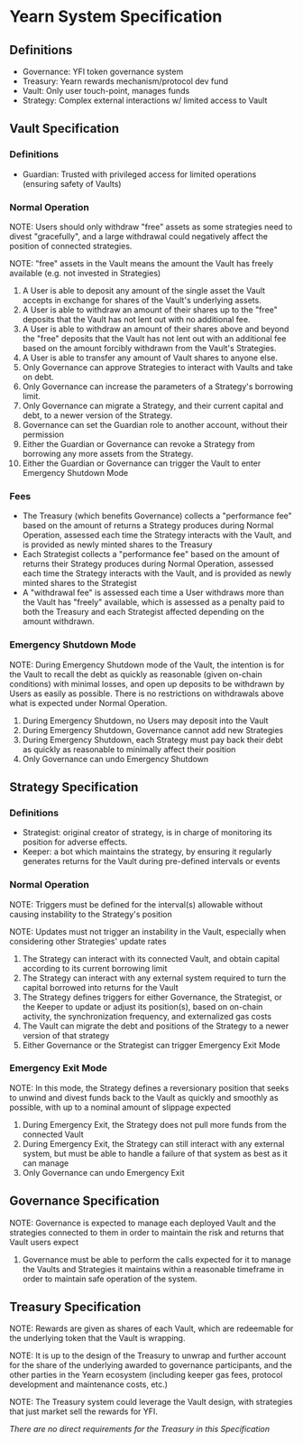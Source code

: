 # Yearn System Specification

## Definitions

- Governance: YFI token governance system
- Treasury: Yearn rewards mechanism/protocol dev fund
- Vault: Only user touch-point, manages funds
- Strategy: Complex external interactions w/ limited access to Vault

## Vault Specification

### Definitions

- Guardian: Trusted with privileged access for limited operations (ensuring safety of Vaults)

### Normal Operation

NOTE: Users should only withdraw "free" assets as some strategies need to divest "gracefully", and a large withdrawal could negatively affect the position of connected strategies.

NOTE: "free" assets in the Vault means the amount the Vault has freely available (e.g. not invested in Strategies)

1. A User is able to deposit any amount of the single asset the Vault accepts in exchange for shares of the Vault's underlying assets.
2. A User is able to withdraw an amount of their shares up to the "free" deposits that the Vault has not lent out with no additional fee.
3. A User is able to withdraw an amount of their shares above and beyond the "free" deposits that the Vault has not lent out with an additional fee based on the amount forcibly withdrawn from the Vault's Strategies.
4. A User is able to transfer any amount of Vault shares to anyone else.
5. Only Governance can approve Strategies to interact with Vaults and take on debt.
6. Only Governance can increase the parameters of a Strategy's borrowing limit.
7. Only Governance can migrate a Strategy, and their current capital and debt, to a newer version of the Strategy.
8. Governance can set the Guardian role to another account, without their permission
9. Either the Guardian or Governance can revoke a Strategy from borrowing any more assets from the Strategy.
10. Either the Guardian or Governance can trigger the Vault to enter Emergency Shutdown Mode

### Fees

- The Treasury (which benefits Governance) collects a "performance fee" based on the amount of returns a Strategy produces during Normal Operation, assessed each time the Strategy interacts with the Vault, and is provided as newly minted shares to the Treasury
- Each Strategist collects a "performance fee" based on the amount of returns their Strategy produces during Normal Operation, assessed each time the Strategy interacts with the Vault, and is provided as newly minted shares to the Strategist
- A "withdrawal fee" is assessed each time a User withdraws more than the Vault has "freely" available, which is assessed as a penalty paid to both the Treasury and each Strategist affected depending on the amount withdrawn.

### Emergency Shutdown Mode

NOTE: During Emergency Shutdown mode of the Vault, the intention is for the Vault to recall the debt as quickly as reasonable (given on-chain conditions) with minimal losses, and open up deposits to be withdrawn by Users as easily as possible. There is no restrictions on withdrawals above what is expected under Normal Operation.

1. During Emergency Shutdown, no Users may deposit into the Vault
2. During Emergency Shutdown, Governance cannot add new Strategies
3. During Emergency Shutdown, each Strategy must pay back their debt as quickly as reasonable to minimally affect their position
4. Only Governance can undo Emergency Shutdown

## Strategy Specification

### Definitions

- Strategist: original creator of strategy, is in charge of monitoring its position for adverse effects.
- Keeper: a bot which maintains the strategy, by ensuring it regularly generates returns for the Vault during pre-defined intervals or events

### Normal Operation

NOTE: Triggers must be defined for the interval(s) allowable without causing instability to the Strategy's position

NOTE: Updates must not trigger an instability in the Vault, especially when considering other Strategies' update rates

1. The Strategy can interact with its connected Vault, and obtain capital according to its current borrowing limit
2. The Strategy can interact with any external system required to turn the capital borrowed into returns for the Vault
3. The Strategy defines triggers for either Governance, the Strategist, or the Keeper to update or adjust its position(s), based on on-chain activity, the synchronization frequency, and externalized gas costs
4. The Vault can migrate the debt and positions of the Strategy to a newer version of that strategy
5. Either Governance or the Strategist can trigger Emergency Exit Mode

### Emergency Exit Mode

NOTE: In this mode, the Strategy defines a reversionary position that seeks to unwind and divest funds back to the Vault as quickly and smoothly as possible, with up to a nominal amount of slippage expected

1. During Emergency Exit, the Strategy does not pull more funds from the connected Vault
2. During Emergency Exit, the Strategy can still interact with any external system, but must be able to handle a failure of that system as best as it can manage
4. Only Governance can undo Emergency Exit

## Governance Specification

NOTE: Governance is expected to manage each deployed Vault and the strategies connected to them in order to maintain the risk and returns that Vault users expect

1. Governance must be able to perform the calls expected for it to manage the Vaults and Strategies it maintains within a reasonable timeframe in order to maintain safe operation of the system.

## Treasury Specification

NOTE: Rewards are given as shares of each Vault, which are redeemable for the underlying token that the Vault is wrapping.

NOTE: It is up to the design of the Treasury to unwrap and further account for the share of the underlying awarded to governance participants, and the other parties in the Yearn ecosystem (including keeper gas fees, protocol development and maintenance costs, etc.)

NOTE: The Treasury system could leverage the Vault design, with strategies that just market sell the rewards for YFI.

*There are no direct requirements for the Treasury in this Specification*
